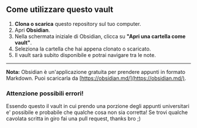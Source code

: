 ## Come utilizzare questo vault

1. **Clona o scarica** questo repository sul tuo computer.
2. Apri **Obsidian**.
3. Nella schermata iniziale di Obsidian, clicca su **"Apri una cartella come vault"**.
4. Seleziona la cartella che hai appena clonato o scaricato.
5. Il vault sarà subito disponibile e potrai navigare tra le note.

---

**Nota:** Obsidian è un'applicazione gratuita per prendere appunti in formato Markdown. Puoi scaricarla da [https://obsidian.md/](https://obsidian.md/).

### Attenzione possibili errori!
Essendo questo il vault in cui prendo una porzione degli appunti universitari e' possibile e probabile che qualche cosa non sia corretta! Se trovi qualche cavolata scritta in giro fai una pull request, thanks bro ;)
